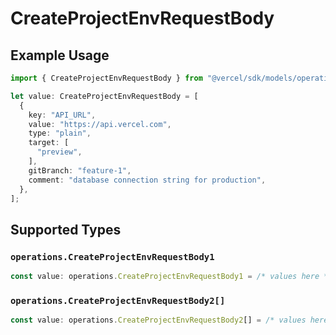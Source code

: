 # CreateProjectEnvRequestBody

## Example Usage

```typescript
import { CreateProjectEnvRequestBody } from "@vercel/sdk/models/operations/createprojectenv.js";

let value: CreateProjectEnvRequestBody = [
  {
    key: "API_URL",
    value: "https://api.vercel.com",
    type: "plain",
    target: [
      "preview",
    ],
    gitBranch: "feature-1",
    comment: "database connection string for production",
  },
];
```

## Supported Types

### `operations.CreateProjectEnvRequestBody1`

```typescript
const value: operations.CreateProjectEnvRequestBody1 = /* values here */
```

### `operations.CreateProjectEnvRequestBody2[]`

```typescript
const value: operations.CreateProjectEnvRequestBody2[] = /* values here */
```

